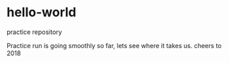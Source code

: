 # hello-world
practice repository 


Practice run is going smoothly so far, lets see where it takes us. cheers to 2018
